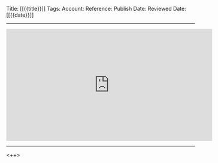 Title: [[{{title}}]]
Tags: 
Account: 
Reference: 
Publish Date: 
Reviewed Date: [[{{date}}]]

---

<center>
	<iframe border=0 frameborder=0 height=300 width=550
 src="https://twitframe.com/show?url="></iframe>
</center>

---

<++>
